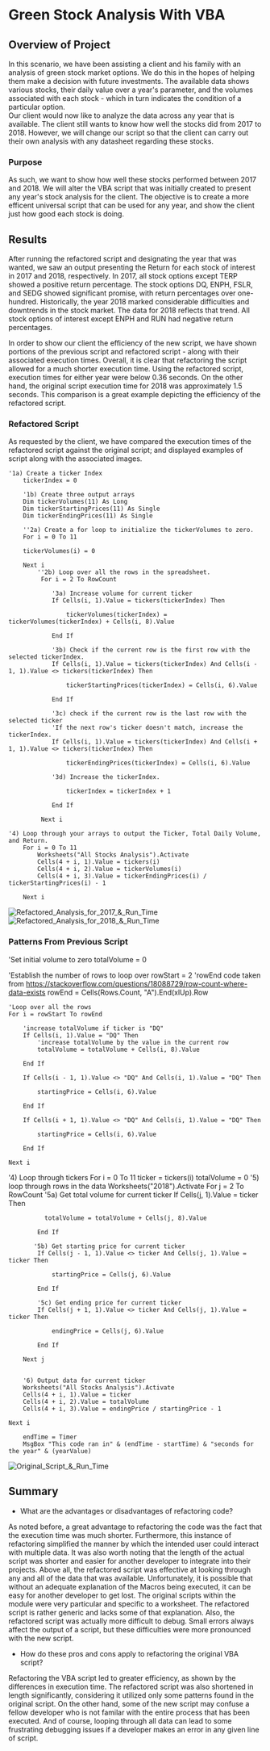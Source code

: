 # Green Stock Analysis With VBA

## Overview of Project 
In this scenario, we have been assisting a client and his family with an analysis of green stock market options. We do this in the hopes of helping them make a decision with future investments. The available data shows various stocks, their daily value over a year's parameter, and the volumes associated with each stock - which in turn indicates the condition of a particular option.  
Our client would now like to analyze the data across any year that is available. The client still wants to know how well the stocks did from 2017 to 2018. However, we will change our script so that the client can carry out their own analysis with any datasheet regarding these stocks.

### Purpose
As such, we want to show how well these stocks performed between 2017 and 2018. We will alter the VBA script that was initially created to present any year's stock analysis for the client. The objective is to create a more efficent universal script that can be used for any year, and show the client just how good each stock is doing. 

## Results 
After running the refactored script and designating the year that was wanted, we saw an output presenting the Return for each stock of interest in 2017 and 2018, respectively. In 2017, all stock options except TERP showed a positive return percentage. The stock options DQ, ENPH, FSLR, and SEDG showed significant promise, with return percentages over one-hundred. 
Historically, the year 2018 marked considerable difficulties and downtrends in the stock market. The data for 2018 reflects that trend. All stock options of interest except ENPH and RUN had negative return percentages. 

In order to show our client the efficiency of the new script, we have shown portions of the previous script and refactored script - along with their associated execution times. Overall, it is clear that refactoring the script allowed for a much shorter execution time. 
Using the refactored script, execution times for either year were below 0.36 seconds. On the other hand, the original script execution time for 2018 was approximately 1.5 seconds. This comparison is a great example depicting the efficiency of the refactored script. 

### Refactored Script 
As requested by the client, we have compared the execution times of the refactored script against the original script; and displayed examples of script along with the associated images. 
 
	
	'1a) Create a ticker Index
        tickerIndex = 0
      
        '1b) Create three output arrays
        Dim tickerVolumes(11) As Long
        Dim tickerStartingPrices(11) As Single
        Dim tickerEndingPrices(11) As Single
    
        ''2a) Create a for loop to initialize the tickerVolumes to zero.
        For i = 0 To 11
       
        tickerVolumes(i) = 0
        
        Next i
            ''2b) Loop over all the rows in the spreadsheet.
             For i = 2 To RowCount
    
                '3a) Increase volume for current ticker
                If Cells(i, 1).Value = tickers(tickerIndex) Then
                
                    tickerVolumes(tickerIndex) = tickerVolumes(tickerIndex) + Cells(i, 8).Value
                
                End If
            
                '3b) Check if the current row is the first row with the selected tickerIndex.
                If Cells(i, 1).Value = tickers(tickerIndex) And Cells(i - 1, 1).Value <> tickers(tickerIndex) Then
                
                    tickerStartingPrices(tickerIndex) = Cells(i, 6).Value
            
                End If
        
                '3c) check if the current row is the last row with the selected ticker
                'If the next row's ticker doesn't match, increase the tickerIndex.
                If Cells(i, 1).Value = tickers(tickerIndex) And Cells(i + 1, 1).Value <> tickers(tickerIndex) Then
                
                    tickerEndingPrices(tickerIndex) = Cells(i, 6).Value
            
                '3d) Increase the tickerIndex.
               
                    tickerIndex = tickerIndex + 1
            
                End If
    
             Next i

    '4) Loop through your arrays to output the Ticker, Total Daily Volume, and Return.
        For i = 0 To 11
            Worksheets("All Stocks Analysis").Activate
            Cells(4 + i, 1).Value = tickers(i)
            Cells(4 + i, 2).Value = tickerVolumes(i)
            Cells(4 + i, 3).Value = tickerEndingPrices(i) / tickerStartingPrices(i) - 1
            
        Next i

![Refactored_Analysis_for_2017_&_Run_Time](https://github.com/JV348/stock-analysis/blob/211858ae7111e37e8e6470935c61b562ffc21965/Resources/VBA_Challenge_2017.png)
![Refactored_Analysis_for_2018_&_Run_Time](https://github.com/JV348/stock-analysis/blob/211858ae7111e37e8e6470935c61b562ffc21965/Resources/VBA_Challenge_2018.png)


### Patterns From Previous Script

  'Set initial volume to zero
    totalVolume = 0

  'Establish the number of rows to loop over
    rowStart = 2
    'rowEnd code taken from https://stackoverflow.com/questions/18088729/row-count-where-data-exists
    rowEnd = Cells(Rows.Count, "A").End(xlUp).Row

    'Loop over all the rows
    For i = rowStart To rowEnd
    
        'increase totalVolume if ticker is "DQ"
        If Cells(i, 1).Value = "DQ" Then
            'increase totalVolume by the value in the current row
            totalVolume = totalVolume + Cells(i, 8).Value
    
        End If
        
        If Cells(i - 1, 1).Value <> "DQ" And Cells(i, 1).Value = "DQ" Then
        
            startingPrice = Cells(i, 6).Value
        
        End If
        
        If Cells(i + 1, 1).Value <> "DQ" And Cells(i, 1).Value = "DQ" Then
        
            startingPrice = Cells(i, 6).Value
        
        End If
        
    Next i

 '4) Loop through tickers
    For i = 0 To 11
        ticker = tickers(i)
        totalVolume = 0
          '5) loop through rows in the data
           Worksheets("2018").Activate
           For j = 2 To RowCount
          '5a) Get total volume for current ticker
            If Cells(j, 1).Value = ticker Then
                
              totalVolume = totalVolume + Cells(j, 8).Value
            
            End If
            
           '5b) Get starting price for current ticker
            If Cells(j - 1, 1).Value <> ticker And Cells(j, 1).Value = ticker Then
                
                startingPrice = Cells(j, 6).Value
                
            End If
            
            '5c) Get ending price for current ticker
            If Cells(j + 1, 1).Value <> ticker And Cells(j, 1).Value = ticker Then
                
                endingPrice = Cells(j, 6).Value
                
            End If
            
        Next j
    
            
        '6) Output data for current ticker
        Worksheets("All Stocks Analysis").Activate
        Cells(4 + i, 1).Value = ticker
        Cells(4 + i, 2).Value = totalVolume
        Cells(4 + i, 3).Value = endingPrice / startingPrice - 1
        
    Next i
    
        endTime = Timer
        MsgBox "This code ran in" & (endTime - startTime) & "seconds for the year" & (yearValue)

![Original_Script_&_Run_Time](https://github.com/JV348/stock-analysis/blob/ce0ef032166ac698d6ec3bbb585f7a094f3be7d1/Resources/Original_script.png)
 	  
## Summary

- What are the advantages or disadvantages of refactoring code?

As noted before, a great advantage to refactoring the code was the fact that the execution time was much shorter. Furthermore, this instance of refactoring simplified the manner by which the intended user could interact with multiple data. It was also worth noting that the length of the actual script was shorter and easier for another developer to integrate into their projects. Above all, the refactored script was effective at looking through any and all of the data that was available.
Unfortunately, it is possible that without an adequate explanation of the Macros being executed, it can be easy for another developer to get lost. The original scripts within the module were very particular and specific to a worksheet. The refactored script is rather generic and lacks some of that explanation. Also, the refactored script was actually more difficult to debug. Small errors always affect the output of a script, but these difficulties were more pronounced with the new script. 

- How do these pros and cons apply to refactoring the original VBA script?

Refactoring the VBA script led to greater efficiency, as shown by the differences in execution time. The refactored script was also shortened in length significantly, considering it utilized only some patterns found in the original script. 
On the other hand, some of the new script may confuse a fellow developer who is not familar with the entire process that has been executed. And of course, looping through all data can lead to some frustrating debugging issues if a developer makes an error in any given line of script. 